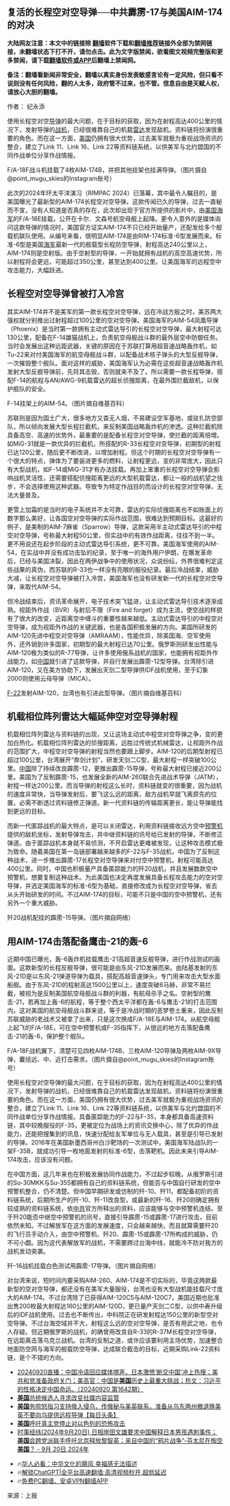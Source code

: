  <!-- 面包屑导航 --> <h2>复活的长程空对空导弹──中共霹雳-17与美国AIM-174的对决</h2> <p class="notice"><b>大陆网友注意：本文中的链接除 <a href="https://github.com/bannedbook/fanqiang" >翻墙</a>软件下载和<a href="https://github.com/killgcd/justmysocks/blob/master/README.md">翻墙推荐</a>链接外全部为禁网链接，未翻墙状态下打不开，请勿点击。此为文字版禁闻，欲看图文视频完整版和更多禁闻，请下载<a href="https://github.com/bannedbook/fanqiang">翻墙软件或APP</a>后翻墙上禁闻网。</p><p>备注：翻墙看新闻非常安全，翻墙以真实身份发表敏感言论有一定风险，但只看不说则没有任何风险，翻的人太多，政府管不过来，也不管。信息自由是天赋人权，请放心大胆的翻墙。</b></p>  <div class="entry"> <p>作者： 纪永添</p> <p id="summary">使用长程空对空<a href="https://www.bannedbook.org/bnews/tag/%e5%af%bc%e5%bc%b9/" class="st_tag internal_tag" rel="tag" title="标签 导弹 下的日志">导弹</a>的最大问题，在于目标的获取，因为在射程高达400公里的情况下，发射导弹的<a href="https://www.bannedbook.org/bnews/tag/%e6%88%98%e6%9c%ba/" class="st_tag internal_tag" rel="tag" title="标签 战机 下的日志">战机</a>，已经很难靠自己的机载<a href="https://www.bannedbook.org/bnews/tag/%E9%9B%B7%E8%BE%BE/" class="st_tag internal_tag" rel="tag" title="标签 雷达 下的日志">雷达</a>发现敌机，资料链将扮演很重要的角色。而在这一方面，<a href="https://www.bannedbook.org/bnews/tag/%e7%be%8e%e5%9b%bd/" class="st_tag internal_tag" rel="tag" title="标签 美国 下的日志">美国</a>仍拥有很大优势，过去美军就极为重视战场资讯的整合，建立了Link 11、Link 16、Link 22等资料链系统，以供美军与北约盟国的不同作战单位分享作战情报。</p> <p id="conimg">F/A-18F战斗机挂载了4枚AIM-174B，并把其他挂架也挂满导弹。（图片摄自@point_mugu_skies的Instagram账号）</p> <p>此次的2024年环太平洋演习（RIMPAC 2024）已落幕，其中最令人瞩目的，是美国曝光了最新型的AIM-174长程空对空导弹。这款传闻已久的导弹，过去一直秘而不宣，没有人知道是否真的存在，此次却出现于官方所提供的影片中，由<a href="https://www.bannedbook.org/bnews/tag/%e7%be%8e%e5%9b%bd%e6%b5%b7%e5%86%9b/" class="st_tag internal_tag" rel="tag" title="标签 美国海军 下的日志">美国海军</a>的F/A-18E挂载，公开在卡尔．文森号航空母舰上起降。更令人意外的是媒体询问这款导弹的情况时，美国官方证实AIM-174不只已经开始量产，还配发给多个舰载机联队使用。从编号来看，很明显AIM-174是由RIM-174标准-6型发展而来。标准-6型是美国<a href="https://www.bannedbook.org/bnews/tag/%e6%b5%b7%e5%86%9b/" class="st_tag internal_tag" rel="tag" title="标签 海军 下的日志">海军</a>最新一代的舰载型长程防空导弹，射程高达240公里以上，AIM-174则是空射版。由于空射型的导弹，一开始就拥有战机的高空高速优势，所以射程将会更远，可能超过350公里，甚至达到400公里。让美国海军的远程空中攻击能力，大幅跃进。</p> <h2><strong>长程空对空导弹曾被打入冷宫</strong></h2> <p>其实AIM-174并不是美军的第一款长程空对空导弹，远在冷战方殷之时，美苏两大强权就分别推出过射程超过100公里的空对空导弹。美国海军的AIM-54凤凰导弹（Phoenix）是当时第一款拥有主动式雷达导引的长程空对空导弹，最大射程可达130公里，配备在F-14雄猫战机上，负责航空母舰战斗群的最外层空中防御任务。当时会发展出这种远距武器，关键的原因在于苏联打算用超音速战略轰炸机，如Tu-22来对付美国海军的航空母舰战斗群，以配备战术核子弹头的大型反舰导弹，一次摧毁整个舰队。面对这样的威胁，美国海军认为必需在这些超音速战略轰炸机发射大型反舰导弹前，先将其击毁，否则就来不及了。所以需要一款长程导弹，搭配F-14的航程与AN/AWG-9机载雷达的超长侦搜距离，在最外围拦截敌机，以保护舰队的安全。</p>  <p>F-14挂架上的AIM-54。（图片摘自维基百科）</p> <p>苏联则是因为国土广大，很多地方又杳无人烟，不易建设空军基地，或驻扎防空部队，所以倾向发展大型长程拦截机，来反制美国战略轰炸机的渗透。这种拦截机除具备高空、高速的优势外，最重要的是配备长程空对空导弹，使拦截的距离倍增。如MiG-31就是一款优异的拦截机，所搭配的R-33长程空对空导弹，初期型的射程已达120公里，随后更不断改进，以增加射程。但这个时期的长程空对空导弹有一个很大的特点，弹体为了要装进更多的燃料，让射程更远，变的非常庞大，因此只有大型战机，如F-14或MiG-31才有办法挂载。再加上笨重的长程空对空导弹会影响战机灵活性，还需要搭配侦搜距离更远的大型机载雷达，都让一般的战机望之怯步，不会选择使用这种武器。导致专为特定作战目的而设计的长程空对空导弹，无法大量普及。</p> <p>更雪上加霜的是当时的电子系统并不太可靠，雷达的实际侦搜距离也不如账面上的数字那么美好，让各国空对空导弹的实际作战范围，很难达到预期目标。这最好的例子，是美制的AIM-7麻雀（Sparrow）导弹，这款采用半主动式雷达导引的中程空对空导弹，号称最大射程50公里，但实战中的有效作战距离，往往不到一半。更不用说还在起步阶段的主动式雷达导引系统，更不可靠。美国海军使用的AIM-54，在实战中并没有成功击坠的纪录，至于唯一的海外用户伊朗，在爆发革命后，已经与美国决裂，因此在两伊战争中的使用状况，众说纷纭，外界很难判定这些战果的真伪，而苏联的R-33也一样没有亮眼的服役纪录。最后冷战结束，威胁大减，让长程空对空导弹被打入冷宫，美国海军也没有研发新一代的长程空对空导弹，来取代AIM-54。</p> <p>但冷战结束后，资讯革命展开，电子技术突飞猛进，让主动式雷达导引技术逐渐成熟。视距外作战（BVR）与射后不理（Fire and forget）成为主流，使空战的样貌有了很大的改变，近距离空中缠斗的重要性越来越低。主动式雷达导引的中程空对空导弹，成为视距外作战的关键武器，也是各国积极发展的方向。美国所研发的AIM-120先进中程空对空导弹（AMRAAM），性能优异，除美国海、空军使用外，还外销到许多国家，初期型的最大射程已达70公里。俄罗斯则研发出性能与AIM-120极为类似的R-77导弹，让许多使用俄系战机的国家，也能拥有视距外作战能力，如<span class='wp_keywordlink_affiliate'><a href="https://www.bannedbook.org/" title="中国" target="_blank">中国</a></span>就引进了这款导弹，并自行发展出霹雳-12型导弹。台湾除引进AIM-120，又在美方协助下，发展出天剑二型导弹供IDF战机使用，至于幻象2000则使用云母导弹（MICA）。</p> <p><a href="https://zh.wikipedia.org/wiki/F-22%E7%8C%9B%E7%A6%BD%E6%88%B0%E9%AC%A5%E6%A9%9F" title="F-22猛禽战斗机">F-22</a>发射AIM-120，台湾也有引进此型导弹。（图片摘自维基百科）</p>  <h2><strong>机载相位阵列雷达大幅延伸空对空导弹射程</strong></h2> <p>机载相位阵列雷达与资料链的出现，又让这场主动式中程空对空导弹之争，变的更加白热化。机载相位阵列雷达的侦搜距离，远胜过传统式机械雷达，让视距外作战的范围扩大，中程空对空导弹的射程当然也要跟上脚步。AIM-120的后期型射程已超过100公里，台湾展开“奔剑计划”，研发天剑二C型，最大射程一样突破100公里。<a href="https://www.bannedbook.org/bnews/tag/%E4%B8%AD%E5%9B%BD/" class="st_tag internal_tag" rel="tag" title="标签 中国 下的日志">中国</a>除了持续改良霹雳-12，更推出霹雳-15导弹，号称最大射程已接近200公里。美国为了反制霹雳-15，也发展全新的AIM-260联合先进战术导弹（JATM），射程一样达200公里。而当导弹的射程这么长时，资料链就变的很重要，因为战机的速度非常快，当导弹发射后，要飞这么远的距离，敌方战机早就飞离原先的位置，必需不断透过资料链修正弹道。新一代资料链的传输距离更长，能让导弹能找到更远的目标。</p> <p>而新一代匿踪战机的最大特点，是可以关闭雷达，利用资料链接收远方空中<a href="https://www.bannedbook.org/bnews/tag/%E9%A2%84%E8%AD%A6%E6%9C%BA/" class="st_tag internal_tag" rel="tag" title="标签 预警机 下的日志">预警机</a>提供的敌机坐标，发射导弹攻击，并中继资料链的讯号给已发射的导弹，不断修正弹道。由于匿踪战机本身就不易侦测，不开启雷达更难被发现，让这种攻击模式极为致命。随着美国在第一岛链部署越来越多的F-22与F-35战机，中国为了反制这种战术，进一步推出霹雳-17长程空对空导弹来对付空中预警机，射程可能高达400公里。同时，中国也积极量产具备匿踪能力的歼20战机，并且发展数款空中预警机，想要复制这种战术。为此美国也决定再度发展具备长程攻击能力的空对空导弹，并选定美国海军的标准-6型为基础，直接修改成为长程空对空导弹，省去从头开始研发的时间。不过AIM-174的目标，可能不只是中国的空中预警机，还有另外一个重大威胁。</p> <p>歼20战机配挂的霹雳-15导弹。（图片摘自网络）</p> <h2><strong>用AIM-174击落配备鹰击-21的轰-6</strong></h2> <p>近期中国已曝光，轰-6轰炸机挂载鹰击-21高超音速反舰导弹，进行作战测试的画面。这款新型的长程反舰导弹，很可能是由东风-21D发展而来。由陆基发射的东风-21D是以东风-21弹道导弹为载具，搭配高超音速弹头，专门用来攻击大型水面船舰。由于东风-21D的程射高达1500公里以上，速度突破6马赫，非常不易拦截，被视为是反制美国航空母舰战斗群的利器，有航母杀手之名。空射型的鹰击-21，若再加上轰-6的航程，等于整个西太平洋都在轰-6与鹰击-21的打击范围内。这对美国的航空母舰战斗群来说，等于是冷战时期的恶梦卷土重来，因此反制苏联威胁的老战术又被拿了出来，只是这次换成F/A-18E与AIM-174。从航空母舰上起飞的F/A-18E，可在空中预警机或F-35指挥下，从很远的地方击落配备鹰击-21的轰-6，保护整个舰队。</p> <p>F/A-18F战机翼下，清楚可见四枚AIM-174B、三枚AIM-120导弹及两枚AIM-9X导弹，囊括远、中、近打击需求。（图片摄自@point_mugu_skies的Instagram账号）</p>  <p>使用长程空对空导弹的最大问题，在于目标的获取，因为在射程高达400公里的情况下，发射导弹的战机，已经很难靠自己的机载雷达发现敌机，资料链将扮演很重要的角色。而在这一方面，美国仍拥有很大优势，过去美军就极为重视战场资讯的整合，建立了Link 11、Link 16、Link 22等资料链系统，以供美军与北约盟国的不同作战单位分享作战情报。具备匿踪能力的F-22与F-35，本身都具备高速资料链，其中较晚服役的F-35，更被定位为战场上的资讯交换中心，除了优异的作战能力，还能把搜集到的讯息，快速分配给友军单位与无人载具，甚至是引导已发射的导弹。2016年在美国新墨西哥州白沙靶场的一次测试中，美国海军陆战队的一架F-35B，就成功引导一枚地面发射的标准-6型，击落靶机。因此未来引导AIM-174攻击，应该没有问题。</p> <p>在中国方面，这几年来也在积极发展协同作战能力，不过起步较晚，从俄罗斯引进的Su-30MKK与Su-35S都拥有自己的资料链系统，但能否与中国自行研发的空中预警机整合，仍不清楚。但中国早期研发或仿制的歼-10、歼11，都配备初阶的资料链系统，后期所生产的歼-10、歼-11改良型，或最新的歼-16、歼20则确定拥有较成熟的资料链系统，依<a href="https://www.bannedbook.org/bnews/tag/%e4%b8%ad%e5%85%b1/" class="st_tag internal_tag" rel="tag" title="标签 中共 下的日志">中共</a>官方所释出的资料，应该能够与空中预警机连结。至于歼20能否中继空中预警机的讯号，直接引导霹雳-15或霹雳-17进行攻击，目前依然未知。不过解放军在这方面的发展速度，只会越来越快，而且就算需要歼20的飞行员手动介入，由空中预警机、歼20、霹雳-15或霹雳-17所构成的威胁，仍不可小觑。因为这代表解放军的战机，不需要跨过台海中线，就能冷不防对我方的战机发动突袭。</p> <p>歼-16战机挂载白色测试用霹雳-17导弹。（图片摘自网络）</p> <p>对台湾来说，短时间内要采购AIM-260、AIM-174是不切实际的，毕竟这两款最新型的空对空导弹，都还没有在美军大量服役，台湾也没有大型战机能挂载尺寸庞大的AIM-174。不过台湾除了已获得AIM-120C5与AIM-120C7，美国近期也批准出售200枚最大射程达160公里的AIM-120D，更已量产天剑二C型，以供中寿升级后的IDF战机使用。过去也不断传出，中科院正在研发射程达150公里的新型空对空导弹。不过台海空域并不大，射程这么远的空对空导弹，是否有用武之地，也令人存疑。但近期俄罗斯的战机，的确曾用改良自R-33的R-37M长程空对空导弹，在远距离击落乌克兰战机。台湾的反制之道，或许应该要利用主场优势，加速整合地面防空网与海军的舰载防空导弹，达成联合截击的目标，近期采购Link-22资料链，是个不错的方向。</p> <!--<div id="taboola-mid-1"></div>--><ul class='op-related-articles' title='相关阅读'> <li><a href='https://www.bannedbook.org/bnews/sohnews/20240920/2091198.html' target='_blank'>20240920直播：中国冷语回应媒体噤声，日本激愤‘断交中国’冲上热搜；美共和党准备政府关门；美高官：中国是<b>美国</b>历史上最重大挑战；热文：习近平的性格决定中国命运。（20240920 第1642期）</a></li> <li><a href='https://www.bannedbook.org/bnews/bannedvideo/20240920/2091134.html' target='_blank'><b>美国</b>总统候选人寻求改变社媒内容监管</a></li> <li><a href='https://www.bannedbook.org/bnews/bannedvideo/20240920/2091114.html' target='_blank'><b>美国</b>务院怒指习支持俄入侵乌，传俄秘与美英联系，准备从乌东两州撤退换美英不要向乌提供远程导弹【每日头条】</a></li> <li><a href='https://www.bannedbook.org/bnews/headline/20240920/2091085.html' target='_blank'><b>美国</b>呼吁真主党停止对以色列的恐怖攻击</a></li> <li><a href='https://www.bannedbook.org/bnews/bannedvideo/20240920/2091081.html' target='_blank'>时事经纬(2024年9月20日) 日相岸田文雄要求中国解释日本男孩遇刺事件；<b>美国</b>会跨党派联手呼吁北京释放黎智英；来自中国的“鸦片战争”-芬太尼在掏空<b>美国</b>？ - 9月 20日,2024年</a></li> </ul> <ul class="texttj"> <!--<li>🔥<a href="https://www.bannedbook.org/bnews/ssgc/20230219/1850782.html" target="_blank">法国犹太老板：神告诉我们，只有一位中国人能救人类</a></li>--> <li>🔥<a href="https://www.bannedbook.org/bnews/comments/20220220/1694796.html" target="_blank">华人必看：中华文化的飓风 幸福感无法描述</a></li> <li>🔥<a href="https://github.com/bannedbook/fanqiang/wiki/V2ray%E6%9C%BA%E5%9C%BA" target="_blank">解锁ChatGPT|全平台高速翻墙:高清视频秒开,超低延迟</a></li> <li>🔥<a href="https://github.com/bannedbook/fanqiang/wiki/%E7%A6%81%E9%97%BB%E7%BD%91%E5%AE%89%E5%8D%93%E7%BF%BB%E5%A2%99%E6%96%B0%E9%97%BBAPP" target="_blank">免费PC翻墙、安卓VPN翻墙APP</a></li> </ul><p class="src-info">来源：上报 </p> <a name='sharetosocial'></a> <div style="margin-bottom:5px;padding-bottom:5px;clear:both"> <div id="archive-pix-1" class="banner-ads"> <!-- AuctionX Display platform tag START --> <div id="27602x728x90x621x_ADSLOT1" clicktrack="%%CLICK_URL_ESC%%"></div>  <!-- AuctionX Display platform tag END --> </div> <div id="archive-pix-2" class="banner-ads"> <!-- AuctionX Display platform tag START --> <div id="27556x300x250x621x_ADSLOT1" clicktrack="%%CLICK_URL_ESC%%" style="margin:0 auto;text-align:center"></div>  <!-- AuctionX Display platform tag END --> </div> </div>  <div id="archive-pix-1" class="banner-ads"> <!-- AuctionX Display platform tag START --> <div id="27603x728x90x621x_ADSLOT1" clicktrack="%%CLICK_URL_ESC%%"></div>  <!-- AuctionX Display platform tag END --> </div> </div><!--END ENTRY--> 